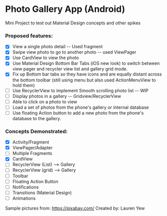# **Photo Gallery App (Android)**
Mini Project to test out Material Design concepts and other spikes

### **Proposed features**:
- [x] View a single photo detail -- Used fragment
- [x] Swipe view photo to go to another photo -- used ViewPager
- [x] Use CardView to view the photo
- [x] Use Material Design Bottom Bar Tabs (iOS new look) to switch between view pager and recycler view list and gallery grid mode.
- [x] Fix up Bottom bar tabs so they have icons and are equally distant across the bottom toolbar (still using menu but also used ActionMenuView to hold them)
- [ ] Use RecyclerView to implement Smooth scrolling photo list -- WIP
- [ ] Display photos in a gallery -- Gridview/RecyclerView
- [ ] Able to click on a photo to view
- [ ] Load a set of photos from the phone's gallery or internal database
- [ ] Use floating Action button to add a new photo from the phone's database to the gallery.

### **Concepts Demonstrated**:
- [x] Activity/Fragment
- [x] ViewPager/Adapter
- [ ] Multiple Fragments
- [x] CardView
- [ ] RecyclerView (List) --> Gallery
- [ ] RecyclerView (grid) --> Gallery
- [ ] Toolbar
- [ ] Floating Action Button
- [ ] Notifications
- [ ] Transitions (Material Design)
- [ ] Animations

Sample pictures from: https://pixabay.com/
Created by: Lauren Yew

